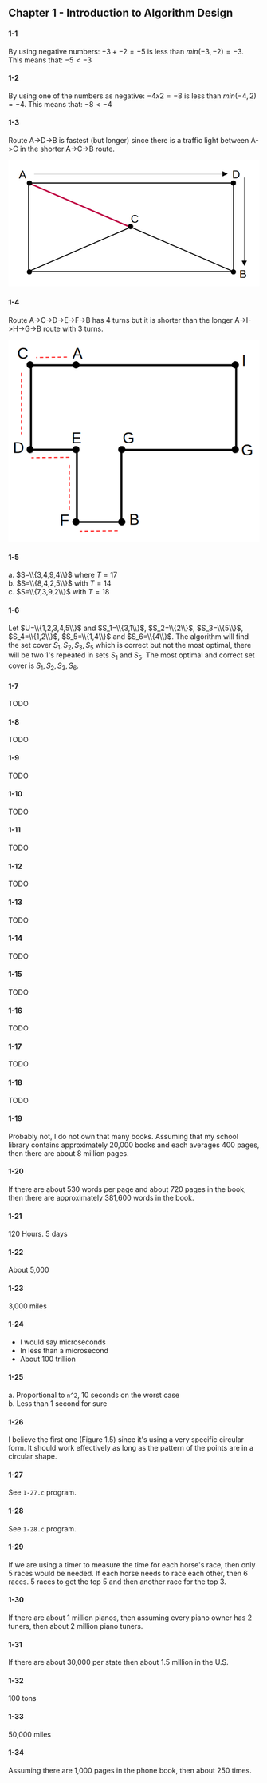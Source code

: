 ## Chapter 1 - Introduction to Algorithm Design

#### 1-1

By using negative numbers: $-3 + -2 = -5$ is less than $min(-3, -2) = -3$. This means that: $-5 < -3$

#### 1-2

By using one of the numbers as negative: $-4 x 2 = -8$ is less than $min(-4, 2) = -4$. This means that: $-8 < -4$

#### 1-3

Route A->D->B is fastest (but longer) since there is a traffic light between A->C in the shorter A->C->B route.

![Image of Solution](https://github.com/jonathantorres/bookshelf/blob/master/adm/ch1/img/1-3.png)

#### 1-4

Route A->C->D->E->F->B has 4 turns but it is shorter than the longer A->I->H->G->B route with 3 turns.

![Image of Solution](https://github.com/jonathantorres/bookshelf/blob/master/adm/ch1/img/1-4.png)

#### 1-5

a. $S=\\{3,4,9,4\\}$ where $T=17$  
b. $S=\\{8,4,2,5\\}$ with $T=14$  
c. $S=\\{7,3,9,2\\}$ with $T=18$

#### 1-6

Let $U=\\{1,2,3,4,5\\}$ and $S_1=\\{3,1\\}$, $S_2=\\{2\\}$, $S_3=\\{5\\}$, $S_4=\\{1,2\\}$, $S_5=\\{1,4\\}$ and $S_6=\\{4\\}$. The algorithm will find the set cover $S_1, S_2, S_3, S_5$ which is correct but not the most optimal, there will be two 1's repeated in sets $S_1$ and $S_5$. The most optimal and correct set cover is $S_1, S_2, S_3, S_6$.

#### 1-7

TODO

#### 1-8

TODO

#### 1-9

TODO

#### 1-10

TODO

#### 1-11

TODO

#### 1-12

TODO

#### 1-13

TODO

#### 1-14

TODO

#### 1-15

TODO

#### 1-16

TODO

#### 1-17

TODO

#### 1-18

TODO

#### 1-19

Probably not, I do not own that many books. Assuming that my school library contains approximately 20,000 books and each averages 400 pages, then there are about 8 million pages.

#### 1-20

If there are about 530 words per page and about 720 pages in the book, then there are approximately 381,600 words in the book.

#### 1-21

120 Hours. 5 days

#### 1-22

About 5,000

#### 1-23

3,000 miles

#### 1-24

- I would say microseconds
- In less than a microsecond
- About 100 trillion

#### 1-25

a. Proportional to `n^2`, 10 seconds on the worst case  
b. Less than 1 second for sure

#### 1-26

I believe the first one (Figure 1.5) since it's using a very specific circular form. It should work effectively as long as the pattern of the points are in a circular shape.

#### 1-27

See `1-27.c` program.

#### 1-28

See `1-28.c` program.

#### 1-29

If we are using a timer to measure the time for each horse's race, then only 5 races would be needed. If each horse needs to race each other, then 6 races. 5 races to get the top 5 and then another race for the top 3.

#### 1-30

If there are about 1 million pianos, then assuming every piano owner has 2 tuners, then about 2 million piano tuners.

#### 1-31

If there are about 30,000 per state then about 1.5 million in the U.S.

#### 1-32

100 tons

#### 1-33

50,000 miles

#### 1-34

Assuming there are 1,000 pages in the phone book, then about 250 times.
